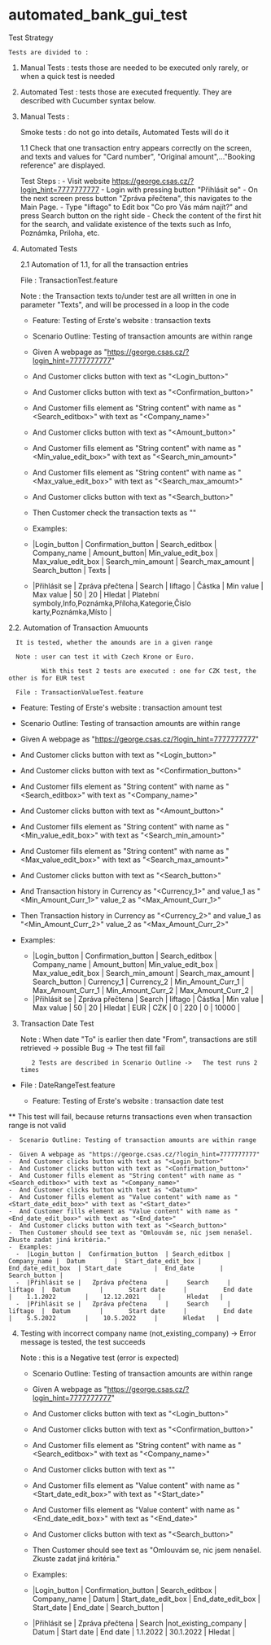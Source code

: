 # automated_bank_gui_test

      
Test Strategy

    Tests are divided to : 

1. Manual Tests   : tests those are needed to be executed only rarely, or when a quick test is needed
 
2. Automated Test : tests those are executed frequently. They are described with Cucumber syntax below.


1. Manual Tests : 

    Smoke tests : do not go into details, Automated Tests will do it
    
    1.1   Check that one transaction entry appears correctly on the screen, and texts and values for "Card number", "Original amount",..."Booking             reference" are displayed.

    Test Steps : 
           -  Visit website https://george.csas.cz/?login_hint=7777777777 
           -  Login with pressing button "Přihlásit se"
           -  On the next screen press button "Zpráva přečtena", this navigates to the Main Page.
           -  Type "liftago" to Edit box "Co pro Vás mám najít?" and press Search button on the right side 
           -  Check the content of the first hit for the search, and validate existence of the texts such as Info, Poznámka, Priloha, etc.
     
             
2. Automated Tests

    2.1  Automation of 1.1, for all the transaction entries

    File : TransactionTest.feature

    Note : the Transaction texts to/under test are all written in one in parameter "Texts", and will be processed in a loop in the code

    - Feature: Testing of Erste's website : transaction texts

    - Scenario Outline: Testing of transaction amounts are within range
      
    - Given A webpage as "https://george.csas.cz/?login_hint=7777777777"
   -  And Customer clicks button with text as "<Login_button>"
   -  And Customer clicks button with text as "<Confirmation_button>"
   -  And Customer fills element as "String content" with name as "<Search_editbox>" with text as "<Company_name>"
   -  And Customer clicks button with text as "<Amount_button>"
   -  And Customer fills element as "String content" with name as "<Min_value_edit_box>" with text as "<Search_min_amount>"
   -  And Customer fills element as "String content" with name as "<Max_value_edit_box>" with text as "<Search_max_amoumt>"
   -  And Customer clicks button with text as "<Search_button>"
   -  Then Customer check the transaction texts as "<Texts>"
   -  Examples:
     -  |Login_button |  Confirmation_button  | Search_editbox | Company_name |  Amount_button|  Min_value_edit_box |  Max_value_edit_box  | Search_min_amount |  Search_max_amount |  Search_button |                             Texts                                                   |
     -  |Přihlásit se |   Zpráva přečtena     |     Search     |     liftago  |  Částka       |       Min value     |          Max value   |         50        |        20          |      Hledat    |   Platební symboly,Info,Poznámka,Příloha,Kategorie,Číslo karty,Poznámka,Místo |
  

2.2. Automation of Transaction Amuounts
      
      It is tested, whether the amounds are in a given range
      
      Note : user can test it with Czech Krone or Euro. 
      
             With this test 2 tests are executed : one for CZK test, the other is for EUR test
      
      File : TransactionValueTest.feature
      
  -  Feature: Testing of Erste's website : transaction amount test

  -  Scenario Outline: Testing of transaction amounts are within range
  -  Given A webpage as "https://george.csas.cz/?login_hint=7777777777"
  -  And Customer clicks button with text as "<Login_button>"
  -  And Customer clicks button with text as "<Confirmation_button>"
  -  And Customer fills element as "String content" with name as "<Search_editbox>" with text as "<Company_name>"
  -  And Customer clicks button with text as "<Amount_button>"
  -  And Customer fills element as "String content" with name as "<Min_value_edit_box>" with text as "<Search_min_amount>"
  -  And Customer fills element as "String content" with name as "<Max_value_edit_box>" with text as "<Search_max_amount>"
  -  And Customer clicks button with text as "<Search_button>"
  -  And Transaction history in Currency as "<Currency_1>" and value_1 as "<Min_Amount_Curr_1>" value_2 as "<Max_Amount_Curr_1>"
  -  Then Transaction history in Currency as "<Currency_2>" and value_1 as "<Min_Amount_Curr_2>" value_2 as "<Max_Amount_Curr_2>"
  -  Examples:
     -  |Login_button |  Confirmation_button  | Search_editbox | Company_name |  Amount_button|  Min_value_edit_box |  Max_value_edit_box  | Search_min_amount |  Search_max_amount |  Search_button | Currency_1 |  Currency_2  |  Min_Amount_Curr_1  | Max_Amount_Curr_1 | Min_Amount_Curr_2  |  Max_Amount_Curr_2  |
     -  |Přihlásit se |   Zpráva přečtena     |     Search     |     liftago  |  Částka       |       Min value     |          Max value   |         50        |        20            | Hledat        |   EUR      |   CZK        |           0         |          220      |           0        |        10000        |
      
      
 3. Transaction Date Test

    Note : When date "To" is earlier then date "From", transactions are still retrieved ->   possible Bug -> The test fill fail
      
           2 Tests are described in Scenario Outline ->   The test runs 2 times
      
-  File : DateRangeTest.feature  
      
    -  Feature: Testing of Erste's website : transaction date test

** This test will fail, because returns transactions even when transaction range is not valid

    -  Scenario Outline: Testing of transaction amounts are within range
      
    -  Given A webpage as "https://george.csas.cz/?login_hint=7777777777"
    -  And Customer clicks button with text as "<Login_button>"
    -  And Customer clicks button with text as "<Confirmation_button>"
    -  And Customer fills element as "String content" with name as "<Search_editbox>" with text as "<Company_name>"
    -  And Customer clicks button with text as "<Datum>"
    -  And Customer fills element as "Value content" with name as "<Start_date_edit_box>" with text as "<Start_date>"
    -  And Customer fills element as "Value content" with name as "<End_date_edit_box>" with text as "<End_date>"
    -  And Customer clicks button with text as "<Search_button>"
    -  Then Customer should see text as "Omlouvám se, nic jsem nenašel. Zkuste zadat jiná kritéria."
    -  Examples:
      -  |Login_button |  Confirmation_button  | Search_editbox | Company_name |  Datum        |  Start_date_edit_box |  End_date_edit_box  | Start_date         |  End_date       |  Search_button |   
      -  |Přihlásit se |   Zpráva přečtena     |     Search     |     liftago  |  Datum        |       Start date     |          End date   |    1.1.2022        |    12.12.2021     |       Hledat   | 
      -  |Přihlásit se |   Zpráva přečtena     |     Search     |     liftago  |  Datum        |       Start date     |          End date   |    5.5.2022        |    10.5.2022     |       Hledat   | 
         
4. Testing with incorrect company name (not_existing_company)  -> Error message is tested, the test succeeds
      
      Note : this is a Negative test (error is expected)
      
      -  Scenario Outline: Testing of transaction amounts are within range
          
      -  Given A webpage as "https://george.csas.cz/?login_hint=7777777777"
      
      -  And Customer clicks button with text as "<Login_button>"
      -  And Customer clicks button with text as "<Confirmation_button>"
      -  And Customer fills element as "String content" with name as "<Search_editbox>" with text as "<Company_name>"
      -  And Customer clicks button with text as "<Datum>"
      -  And Customer fills element as "Value content" with name as "<Start_date_edit_box>" with text as "<Start_date>"
      -  And Customer fills element as "Value content" with name as "<End_date_edit_box>" with text as "<End_date>"
      -  And Customer clicks button with text as "<Search_button>"
      -  Then Customer should see text as "Omlouvám se, nic jsem nenašel. Zkuste zadat jiná kritéria."
      -  Examples:
      -  |Login_button |  Confirmation_button  | Search_editbox | Company_name         |  Datum        |  Start_date_edit_box |  End_date_edit_box  | Start_date         |  End_date       |  Search_button |   
      -  |Přihlásit se |   Zpráva přečtena     |     Search     |not_existing_company  |  Datum        |       Start date     |          End date   |    1.1.2022        |    30.1.2022     |       Hledat   | 
      
      
     
      


    
